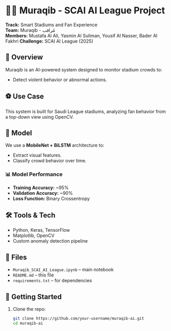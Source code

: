 # 🕵️‍♂️ Muraqib - SCAI AI League Project

**Track:** Smart Stadiums and Fan Experience  
**Team:** Muraqib - مُراقب  
**Members:** Mustafa Al Ali, Yasmin Al Suliman, Yousif Al Nasser, Bader Al Fakhri
**Challenge:** SCAI AI League (2025)

## 📌 Overview
Muraqib is an AI-powered system designed to monitor stadium crowds to:
- Detect violent behavior or abnormal actions.

## ⚽ Use Case
This system is built for Saudi League stadiums, analyzing fan behavior from a top-down view using OpenCV.

## 🧠 Model
We use a **MobileNet + BiLSTM** architecture to:
- Extract visual features.
- Classify crowd behavior over time.

### 📊 Model Performance
- **Training Accuracy:** ~95%
- **Validation Accuracy:** ~90%
- **Loss Function:** Binary Crossentropy

## 🛠️ Tools & Tech
- Python, Keras, TensorFlow
- Matplotlib, OpenCV
- Custom anomaly detection pipeline

## 📂 Files
- `Muraqib_SCAI_AI_League.ipynb` – main notebook
- `README.md` – this file
- `requirements.txt` – for dependencies

## 🚀 Getting Started
1. Clone the repo:
   ```bash
   git clone https://github.com/your-username/muraqib-ai.git
   cd muraqib-ai

